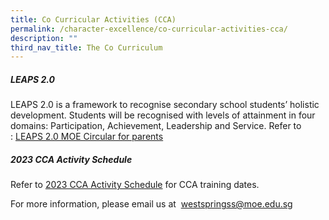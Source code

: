 ```yaml
---
title: Co Curricular Activities (CCA)
permalink: /character-excellence/co-curricular-activities-cca/
description: ""
third_nav_title: The Co Curriculum
---
```

##### **LEAPS 2.0**

LEAPS 2.0 is a framework to recognise secondary school students’ holistic development. Students will be recognised with levels of attainment in four domains: Participation, Achievement, Leadership and Service. Refer to : [LEAPS 2.0 MOE Circular for parents](/files/Co%20Curriculum/LEAPS%202%200%20MOE%20Circular%20for%20parents.pdf)

##### **2023 CCA Activity Schedule**

Refer to [2023 CCA Activity Schedule](/files/2023%20CCA%20Activity%20Schedule.pdf) for CCA training dates. 

For more information, please email us at  [westspringss@moe.edu.sg](westspringss@moe.edu.sg)